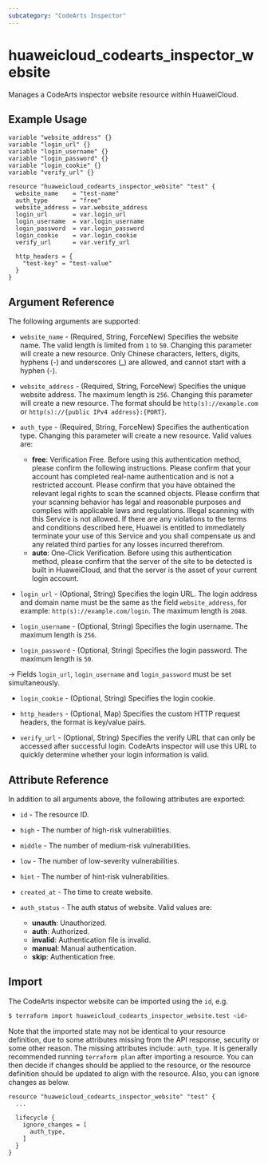 ```yaml
---
subcategory: "CodeArts Inspector"
---
```


# huaweicloud_codearts_inspector_website

Manages a CodeArts inspector website resource within HuaweiCloud.

## Example Usage

```hcl
variable "website_address" {}
variable "login_url" {}
variable "login_username" {}
variable "login_password" {}
variable "login_cookie" {}
variable "verify_url" {}

resource "huaweicloud_codearts_inspector_website" "test" {
  website_name    = "test-name"
  auth_type       = "free"
  website_address = var.website_address
  login_url       = var.login_url
  login_username  = var.login_username
  login_password  = var.login_password
  login_cookie    = var.login_cookie
  verify_url      = var.verify_url

  http_headers = {
    "test-key" = "test-value"
  }  
}
```

## Argument Reference

The following arguments are supported:

* `website_name` - (Required, String, ForceNew) Specifies the website name. The valid length is limited from `1` to `50`.
  Changing this parameter will create a new resource. Only Chinese characters, letters, digits, hyphens (-) and
  underscores (_) are allowed, and cannot start with a hyphen (-).

* `website_address` - (Required, String, ForceNew) Specifies the unique website address. The maximum length is `256`.
  Changing this parameter will create a new resource.
  The format should be `http(s)://example.com` or `http(s)://{public IPv4 address}:{PORT}`.

* `auth_type` - (Required, String, ForceNew) Specifies the authentication type. Changing this parameter will create a
  new resource. Valid values are:
  + **free**: Verification Free. Before using this authentication method, please confirm the following instructions.
  Please confirm that your account has completed real-name authentication and is not a restricted account. Please confirm
  that you have obtained the relevant legal rights to scan the scanned objects. Please confirm that your scanning behavior
  has legal and reasonable purposes and complies with applicable laws and regulations. Illegal scanning with this Service
  is not allowed. If there are any violations to the terms and conditions described here, Huawei is entitled to immediately
  terminate your use of this Service and you shall compensate us and any related third parties for any losses incurred therefrom.
  + **auto**: One-Click Verification. Before using this authentication method, please confirm that the server of the site
  to be detected is built in HuaweiCloud, and that the server is the asset of your current login account.

* `login_url` - (Optional, String) Specifies the login URL. The login address and domain name must be the same as the field
  `website_address`, for example: `http(s)://example.com/login`. The maximum length is `2048`.

* `login_username` - (Optional, String) Specifies the login username. The maximum length is `256`.

* `login_password` - (Optional, String) Specifies the login password. The maximum length is `50`.

-> Fields `login_url`, `login_username` and `login_password` must be set simultaneously.

* `login_cookie` - (Optional, String) Specifies the login cookie.

* `http_headers` - (Optional, Map) Specifies the custom HTTP request headers, the format is key/value pairs.

* `verify_url` - (Optional, String) Specifies the verify URL that can only be accessed after successful login.
  CodeArts inspector will use this URL to quickly determine whether your login information is valid.

## Attribute Reference

In addition to all arguments above, the following attributes are exported:

* `id` - The resource ID.

* `high` - The number of high-risk vulnerabilities.

* `middle` - The number of medium-risk vulnerabilities.

* `low` - The number of low-severity vulnerabilities.

* `hint` - The number of hint-risk vulnerabilities.

* `created_at` - The time to create website.

* `auth_status` - The auth status of website. Valid values are:
  + **unauth**: Unauthorized.
  + **auth**: Authorized.
  + **invalid**: Authentication file is invalid.
  + **manual**: Manual authentication.
  + **skip**: Authentication free.

## Import

The CodeArts inspector website can be imported using the `id`, e.g.

```bash
$ terraform import huaweicloud_codearts_inspector_website.test <id>
```

Note that the imported state may not be identical to your resource definition, due to some attributes missing from the
API response, security or some other reason. The missing attributes include: `auth_type`.
It is generally recommended running `terraform plan` after importing a resource.
You can then decide if changes should be applied to the resource, or the resource definition should be updated to align
with the resource. Also, you can ignore changes as below.

```hcl
resource "huaweicloud_codearts_inspector_website" "test" {
  ...
  
  lifecycle {
    ignore_changes = [
      auth_type,
    ]
  }
}
```
